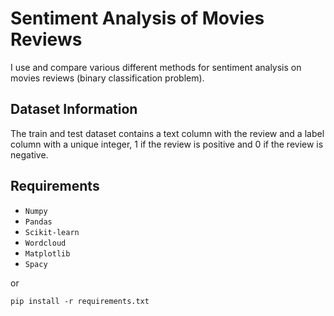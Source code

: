 # Sentiment Analysis of Movies Reviews

I use and compare various different methods for sentiment analysis on movies reviews (binary classification problem).

## Dataset Information

The train and test dataset contains a text column with the review and a label column with a unique integer, 1 if the review is positive and 0 if the review is negative.

## Requirements

* `Numpy`
* `Pandas`
* `Scikit-learn`
* `Wordcloud`
* `Matplotlib`
* `Spacy`

or 

```linux
pip install -r requirements.txt
```
